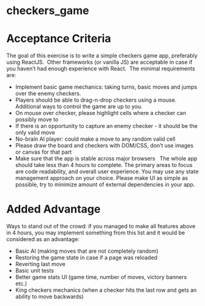 # checkers_game

# Acceptance Criteria

The goal of this exercise is to write a simple checkers game app, preferably using ReactJS.  Other frameworks (or vanilla JS) are acceptable in case if you haven’t had enough experience with React.  The minimal requirements are: 
 
* Implement basic game mechanics: taking turns, basic moves and jumps over the enemy checkers.  
* Players should be able to drag-n-drop checkers using a mouse. Additional ways to control the game are up to you.
* On mouse over checker, please highlight cells where a checker can possibly move to
* If there is an opportunity to capture an enemy checker - it should be the only valid move
* No-brain AI player: could make a move to any random valid cell 
* Please draw the board and checkers with DOM/CSS, don’t use images or canvas for that part
* Make sure that the app is stable across major browsers
 
The whole app should take less than 4 hours to complete. The primary areas to focus are code readability, and overall user experience. You may use any state management approach on your choice. Please make UI as simple as possible, try to minimize amount of external dependencies in your app.

# Added Advantage

Ways to stand out of the crowd: if you managed to make all features above in 4 hours, you may implement something from this list and it would be considered as an advantage:
 
* Basic AI (making moves that are not completely random)
* Restoring the game state in case if a page was reloaded
* Reverting last move
* Basic unit tests
* Better game stats UI (game time, number of moves, victory banners etc.)
* King checkers mechanics (when a checker hits the last row and gets an ability to move backwards)